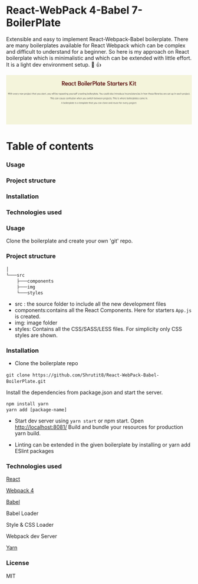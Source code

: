 # React-WebPack 4-Babel 7-BoilerPlate
Extensible and easy to implement React-Webpack-Babel boilerplate.
There are many boilerplates available for React Webpack which can be complex and difficult to understand for a beginner. So here is my approach on React boilerplate which is minimalistic and which can be extended with little effort. 
It is a light dev environment setup.  :ghost: :+1:

![](https://github.com/Shrutit8/React-WebPack-Babel-BoilerPlate/blob/master/src/img/ReactBP.png)


# Table of contents

### Usage

### Project structure

### Installation

### Technologies used


### Usage
Clone the boilerplate and create your own 'git' repo.


### Project structure

```
│       
└───src
    ├───components
    ├───img
    └───styles

```
- src : the source folder to include all the new development files
- components:contains all the React Components. Here for starters `App.js` is created. 
- img: image folder
- styles: Contains all the CSS/SASS/LESS files. For simplicity only CSS styles are shown.

### Installation
- Clone the boilerplate repo

`git clone https://github.com/Shrutit8/React-WebPack-Babel-BoilerPlate.git`

Install the dependencies from package.json and start the server.
  ```
  npm install yarn
  yarn add [package-name]
  
  ```  

- Start dev server using `yarn start` or npm start. Open [http://localhost:8081/](http://localhost:8081/)
  Build and bundle your resources for production yarn build.

- Linting can be extended in the given boilerplate by installing or yarn add ESlint packages


### Technologies used
[React](https://reactjs.org/)

[Webpack 4](https://webpack.js.org/)

[Babel](https://babeljs.io/)

Babel Loader

Style & CSS Loader

Webpack dev Server

[Yarn](https://yarnpkg.com/en/)

### License
MIT
